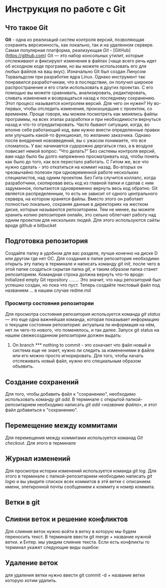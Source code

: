 # Инструкция по работе с Git

## Что такое Git
**Git** - одна из реализаций систем контроля версий, позволяющая сохранять версионность, как локально, так и на удаленном сервере. Самая популярная платформа, реализующая *Git* - [GitHub] (https://github.com)
Git — это набор консольных утилит, которые отслеживают и фиксируют изменения в файлах (чаще всего речь идет об исходном коде программ, но вы можете использовать его для любых файлов на ваш вкус). Изначально Git был создан Линусом Торвальдсом при разработке ядра Linux. Однако инструмент так понравился разработчикам, что в последствии, он получил широкое распространение и его стали использовать в других проектах. С его помощью вы можете сравнивать, анализировать, редактировать, сливать изменения и возвращаться назад к последнему сохранению. Этот процесс называется контролем версий. 
Для чего он нужен? Ну во-первых, чтобы отследить изменения, произошедшие с проектом, со временем. Проще говоря, мы можем посмотреть как менялись файлы программы, на всех этапах разработки и при необходимости вернуться назад и что-то отредактировать. Часто бывают ситуации, когда, во вполне себе работающий код, вам нужно внести определенные правки или улучшить какой-то функционал, по желанию заказчика. Однако после внедрения нововведений, вы с ужасом понимаете, что все сломалось. У вас начинается судорожно дергаться глаз, а в воздухе повисает немой вопрос: “Что делать?” Без системы контроля версий, вам надо было бы долго напряженно просматривать код, чтобы понять как было до того, как все перестало работать. С Гитом же, все что нужно сделать - это откатиться на коммит назад. 
Во-вторых он чрезвычайно полезен при одновременной работе нескольких специалистов, над одним проектом. Без Гита случится коллапс, когда разработчики, скопировав весь код из главной папки и сделав с ним задуманное, попытаются одновременно вернуть весь код обратно.
Git является распределенным, то есть не зависит от одного центрального сервера, на котором хранятся файлы. Вместо этого он работает полностью локально, сохраняя данные в директориях на жестком диске, которые называются репозиторием. Тем не менее, вы можете хранить копию репозитория онлайн, это сильно облегчает работу над одним проектом для нескольких людей. Для этого используются сайты вроде github и bitbucket

## Подготовка репозитория 
Создайте папку в удобном для вас разделе, лучше конечно на диске D или другом где нет ОС. 
Для создания в папке репозитория необходимо открыть эту папку в терминале и написать команду *git init*, после чего в этой папке создаться скрытая папка *git*, и таким образом папка станет репозиторием.
Командная строка должна вернуть что-то вроде:
Initialized empty Git repository ........
Это значит, что наш репозиторий был успешно создан, но пока что пуст. Теперь создайте текстовый файл под названием ... в нашем случае redme.md 

### Просмотр состояния репозиторяи
Для просмотра состояния репозитория используется команда *git status* — это еще одна важнейшая команда, которая показывает информацию о текущем состоянии репозитория: актуальна ли информация на нём, нет ли чего-то нового, что поменялось, и так далее. Запуск git status на нашем свежесозданном репозитории должен выдать:
1. On branch *** nothing to commit - это означает что файл новый и система еще не знает, нужно ли следить за изменениями в файле или его можно просто игнорировать. Для того, чтобы начать отслеживать новый файл, нужно его специальным образом объявить.

## Создание сохранений
Для того, чтобы добавить файл к "сохранению", необходимо использовать команду *git add*. В терминале с открытой папкой-репозитарием необходимо написать *git add <название файла>*,  и этот файл добавиться к "сохранению".

## Перемещение между коммитами
Для перемещения между коммитами используется команад *Git checkout*. Для этого в терминале

## Журнал изменений
Для просмотра истории изменений используется команда *git log*. Для этого в терминале с папкой-репозитарием необходимо написать *git log*ю и вы увидите спискок всех коммитов в этй ветке с описанием: имени, элеткронной почты сообщением к коммиту и номер коммита.

## Ветки в git

## Слияни веток и решение конфликтов
Для слияния веток нужно войти в ветку в которую мы будем переносить текст. В терминале ввести git merge + название нужной ветки. и Ентер. мы увидим слияние текста. Если есть конфликты то терминал укажет следующие виды ошибок:

## Удаление веток
для удаления ветки нужно ввести git commit -d + название ветки которую хотим удалить.